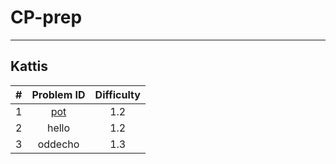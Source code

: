 # CP-prep
----


## Kattis

| # |       Problem ID                                              |  Difficulty |
|---|:-------------------------------------------------------------:| :----------:|
| 1 |    [pot](https://open.kattis.com/problems/pot)                |     1.2     |
| 2 |    hello                                                      |     1.2     |
| 3 |    oddecho                                                    |     1.3     | 
